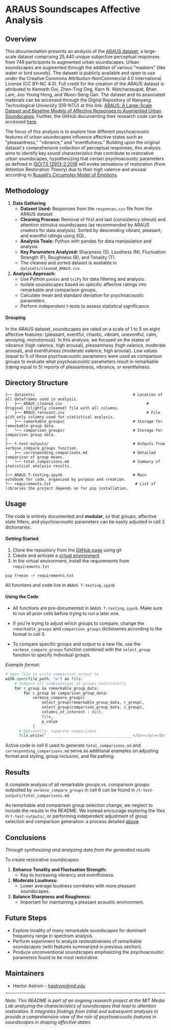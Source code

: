 # ARAUS Soundscapes Affective Analysis

## Overview

This documentation presents an analysis of the [ARAUS dataset](https://arxiv.org/pdf/2207.01078.pdf), a large-scale dataset comprising 25,440 unique subjective perceptual responses from 749 participants to augmented urban soundscapes. Urban soundscapes are augmented through the addition of various "maskers" (like water or bird sounds). The dataset is publicly available and open to use under the Creative Commons Attribution-NonCommercial 4.0 International License (CC BY-NC 4.0). Full credit for the creation of the ARAUS dataset is attributed to Kenneth Ooi, Zhen-Ting Ong, Karn N. Watcharasupat, Bhan Lam, Joo Young Hong, and Woon-Seng Gan. The dataset and its associated materials can be accessed through the Digital Repository of Nanyang Technological University (DR-NTU) at this link: [ARAUS: A Large-Scale Dataset and Baseline Models of Affective Responses to Augmented Urban Soundscapes](https://doi.org/10.21979/N9/9OTEVX). Further, the GitHub documenting their research code can be accessed [here](https://github.com/ntudsp/araus-dataset-baseline-models).

The focus of this analysis is to explore how different psychoacoustic features of urban soundscapes influence affective states such as "pleasantness," "vibrance," and "eventfulness." Building upon the original dataset's comprehensive collection of perceptual responses, this analysis aims to identify key sound characteristics that contribute to restorative urban soundscapes, hypothesizing that certain psychoacoustic parameters as defined in [ISO/TS 12913-2:2018](https://www.iso.org/standard/75267.html) will evoke sensations of restoration (from Attention Restoration Theory) due to their high valence and arousal according to [Russell’s Circumplex Model of Emotions](https://www.ncbi.nlm.nih.gov/pmc/articles/PMC2367156/#:~:text=The%20circumplex%20model%20of%20affect%20posits%20that%20the%20two%20underlying,salient%20situational%20and%20historical%20contexts).


## Methodology

1. **Data Gathering**
    - **Dataset Used:** Responses from the `responses.csv` file from the ARAUS dataset.
    - **Cleaning Process:** Removal of first and last (consistency stimuli) and attention stimulus soundscapes (as recommended by ARAUS creators for data analysis). Sorted by descending vibrant, pleasant, and eventful ratings using SQL.
    - **Analysis Tools:** Python with pandas for data manipulation and analysis.
    - **Key Parameters Analyzed:** Sharpness (S), Loudness (N), Fluctuation Strength (F), Roughness (R), and Tonality (T).
    - The cleaned and sorted dataset is available in `datasets/cleaned_ARAUS.csv`
2. **Analysis Approach:**
    - Use Python `pandas` and `SciPy` for data filtering and analysis.
    - Isolate soundscapes based on specific affective ratings into remarkable and comparison groups.
    - Calculate mean and standard deviation for psychoacoustic parameters.
    - Perform independent t-tests to assess statistical significance.

#### Grouping
In the ARAUS dataset, soundscapes are rated on a scale of 1 to 5 on eight affective features: {pleasant, eventful, chaotic, vibrant, uneventful, calm, annoying, monotonous}. In this analysis, we focused on the states of vibrance (high valence, high arousal), pleasantness (high valence, moderate arousal), and eventfulness (moderate valence, high arousal). Low values (equal to 1) of these psychoacoustic parameters were used as comparison groups to evaluate what psychoacoustic parameters result in remarkable (rating equal to 5) reports of pleasantness, vibrance, or eventfulness.

## Directory Structure
```
├── datasets/                                           # Location of all dataframes used in analysis.
│   ├── ARAUS_cleaned.csv                                     # Original (slightly cleaned) file with all columns.
│   ├── ARAUS_relevant.csv                                    # File with only columns used for statistical analysis.
│   ├── remarkable_groups/                              # Storage for remarkable group data.
│   └── comparison_groups/                              # Storage for comparison group data.
│
├── t-test-outputs/                                     # Outputs from verbose_compare_groups function.
│   ├── corresponding_comparisons.md                    # Detailed comparison of group means.
│   └── total_comparisons.md                            # Summary of statistical analysis results.
│
├── ARAUS T-testing.ipynb                               # Main notebook for code, organized by purpose and creation.
└── requirements.txt                                     # List of libraries the project depends on for pip installation.

```

## Usage
The code is entirely documented and **modular**, so that groups, affective state filters, and psychoacoustic parameters can be easily adjusted in cell 3 dictionaries. 

#### Getting Started
1. Clone the repository from the [GitHub page](https://github.com/hectorastrom/ARAUS-T-Testing) using git
2. Create and activate a [virtual environment](https://code.visualstudio.com/docs/python/environments)
3. In the virtual environment, install the requirements from `requirements.txt` 

```pip freeze -r requirements.txt```

All functions and code live in `ARAUS T-testing.ipynb`
#### Using the Code
- All functions are pre-documented in `ARAUS T-testing.ipynb`. Make sure to run all prior cells before trying to run a later one.

- If you're trying to adjust which groups to compare, change the `remarkable_groups` and `comparison_groups` dictionaries according to the format in cell 3.

- To compare specific groups and output to a new file, use the `verbose_compare_groups` function combined with the `select_group` function to specify individual groups. 

*Example format:*

```python
# Open file to write comparison output to
with open(file_path, "w") as file:
    # Compare all combinations of groups individually
    for r_group in remarkable_group_data:
        for c_group in comparison_group_data:
            verbose_compare_groups(
                select_group(remarkable_group_data, r_group),
                select_group(comparison_group_data, c_group),
                columns_of_interest : dict,
                file,
                p_value
            )
      # Optionally: separate comparisons
      file.write("______________________________________</br></br></br></br>\n\n")
```
Active code in cell 6 used to generate `total_comparisons.md` and `corresponding_comparisons.md` serve as additional examples on adjusting format and styling, group inclusion, and file pathing.


## Results

A complete analysis of all remarkable groups vs. comparison groups outputted by `verbose_compare_groups` in cell 6 can be found in `/t-test-outputs/total_comparisons.md`. 

As remarkable and comparison group selection change, we neglect to include the results in the README. We instead encourage exploring the files in `t-test-outputs/`, or performing independent adjustment of group selection and comparison generation: a process detailed [above](#using-the-code).


## Conclusions
*Through synthesizing and analyzing data from the generated results*

To create restorative soundscapes:

1. **Enhance Tonality and Fluctuation Strength:** 
    - Key to increasing vibrancy and eventfulness.
2. **Moderate Loudness:** 
    - Lower average loudness correlates with more pleasant soundscapes.
3. **Balance Sharpness and Roughness:** 
    - Important for maintaining a pleasant acoustic environment.


## Future Steps
- Explore tonality of many remarkable soundscapes for dominant frequency range in spectrum analysis.
- Perform experiment to analyze restorativeness of remarkable soundscapes (with features summarized in previous section).
- Produce unconventional soundscapes emphasizing the psychoacoustic parameters found to be most restorative.

## Maintainers
- Hector Astrom - *hastrom@mit.edu*


---

*Note: This README is part of an ongoing research project at the MIT Media Lab analyzing the characteristics of soundscapes that lead to attention restoration. It integrates findings from initial and subsequent analyses to provide a comprehensive view of the role of psychoacoustic features in soundscapes in shaping affective states*
